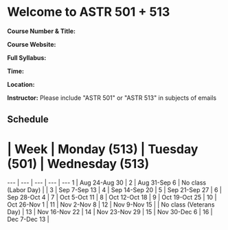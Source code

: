# Welcome to ASTR 501 + 513

**Course Number & Title:**

**Course Website:**

**Full Syllabus:**

**Time:**

**Location:**

**Instructor:**
Please include "ASTR 501" or "ASTR 513" in subjects of emails

## Schedule

#  | Week | Monday (513) | Tuesday (501) | Wednesday (513)
--- | --- | --- | --- | ---
1  | Aug 24-Aug 30 |
2  | Aug 31-Sep  6 | No class (Labor Day) | |
3  | Sep  7-Sep 13 |
4  | Sep 14-Sep 20 |
5  | Sep 21-Sep 27 |
6  | Sep 28-Oct  4 |
7  | Oct  5-Oct 11 |
8  | Oct 12-Oct 18 |
9  | Oct 19-Oct 25 |
10 | Oct 26-Nov  1 |
11 | Nov  2-Nov  8 |
12 | Nov  9-Nov 15 | | No class (Veterans Day) |
13 | Nov 16-Nov 22 |
14 | Nov 23-Nov 29 |
15 | Nov 30-Dec  6 |
16 | Dec  7-Dec 13 |
